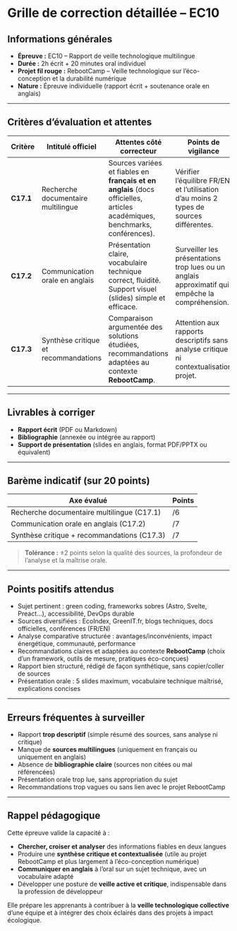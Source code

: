 # Grille de correction détaillée – EC10

## Informations générales

- **Épreuve :** EC10 – Rapport de veille technologique multilingue
- **Durée :** 2h écrit + 20 minutes oral individuel
- **Projet fil rouge :** RebootCamp – Veille technologique sur l’éco-conception et la durabilité numérique
- **Nature :** Épreuve individuelle (rapport écrit + soutenance orale en anglais)

---

## Critères d’évaluation et attentes

| Critère   | Intitulé officiel                    | Attentes côté correcteur                                                                                                    | Points de vigilance                                                                             |
|-----------|--------------------------------------|-----------------------------------------------------------------------------------------------------------------------------|-------------------------------------------------------------------------------------------------|
| **C17.1** | Recherche documentaire multilingue   | Sources variées et fiables en **français et en anglais** (docs officielles, articles académiques, benchmarks, conférences). | Vérifier l’équilibre FR/EN et l’utilisation d’au moins 2 types de sources différentes.          |
| **C17.2** | Communication orale en anglais       | Présentation claire, vocabulaire technique correct, fluidité. Support visuel (slides) simple et efficace.                   | Surveiller les présentations trop lues ou un anglais approximatif qui empêche la compréhension. |
| **C17.3** | Synthèse critique et recommandations | Comparaison argumentée des solutions étudiées, recommandations adaptées au contexte **RebootCamp**.                         | Attention aux rapports descriptifs sans analyse critique ni contextualisation projet.           |

---

## Livrables à corriger

- **Rapport écrit** (PDF ou Markdown)
- **Bibliographie** (annexée ou intégrée au rapport)
- **Support de présentation** (slides en anglais, format PDF/PPTX ou équivalent)

---

## Barème indicatif (sur 20 points)

| Axe évalué                                  | Points |
|---------------------------------------------|--------|
| Recherche documentaire multilingue (C17.1)  | /6     |
| Communication orale en anglais (C17.2)      | /7     |
| Synthèse critique + recommandations (C17.3) | /7     |

> **Tolérance :** ±2 points selon la qualité des sources, la profondeur de l’analyse et la maîtrise orale.

---

## Points positifs attendus

- Sujet pertinent : green coding, frameworks sobres (Astro, Svelte, Preact…), accessibilité, DevOps durable
- Sources diversifiées : EcoIndex, GreenIT.fr, blogs techniques, docs officielles, conférences (FR/EN)
- Analyse comparative structurée : avantages/inconvénients, impact énergétique, communauté, performance
- Recommandations claires et adaptées au contexte **RebootCamp** (choix d’un framework, outils de mesure, pratiques
  éco-conçues)
- Rapport bien structuré, rédigé de façon synthétique, sans copier/coller de sources
- Présentation orale : 5 slides maximum, vocabulaire technique maîtrisé, explications concises

---

## Erreurs fréquentes à surveiller

- Rapport **trop descriptif** (simple résumé des sources, sans analyse ni critique)
- Manque de **sources multilingues** (uniquement en français ou uniquement en anglais)
- Absence de **bibliographie claire** (sources non citées ou mal référencées)
- Présentation orale trop lue, sans appropriation du sujet
- Recommandations trop vagues ou sans lien avec le projet RebootCamp

---

## Rappel pédagogique

Cette épreuve valide la capacité à :

- **Chercher, croiser et analyser** des informations fiables en deux langues
- Produire une **synthèse critique et contextualisée** (utile au projet RebootCamp et plus largement à l’éco-conception
  numérique)
- **Communiquer en anglais** à l’oral sur un sujet technique, avec un vocabulaire adapté
- Développer une posture de **veille active et critique**, indispensable dans la profession de développeur

Elle prépare les apprenants à contribuer à la **veille technologique collective** d’une équipe et à intégrer des choix
éclairés dans des projets à impact écologique.  
